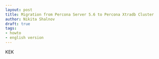 ```yaml
---
layout: post
title: Migration from Percona Server 5.6 to Percona Xtradb Cluster
author: Nikita Shalnov
draft: true
tags:
- howto
- english version
---
```


KEK
